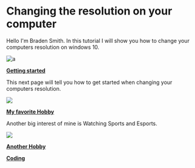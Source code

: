 # Changing the resolution on your computer

Hello I'm Braden Smith. In this tutorial I will show you how to change your computers resolution on windows 10.

![a](https://media.giphy.com/media/6pfEK1odbmcNi/giphy.gif)

[**Getting started**](https://github.com/Braden0103/About-Me/blob/master/Background%20Info.md)

This next page will tell you how to get started when changing your computers resolution.

![](https://www.google.com/url?sa=i&url=https%3A%2F%2Fcommons.wikimedia.org%2Fwiki%2FFile%3AWindows_logo_-_2012.svg&psig=AOvVaw3gzpm-Oz_bvVKDu6V6t_t3&ust=1608468421966000&source=images&cd=vfe&ved=0CAIQjRxqFwoTCNCYt_qJ2u0CFQAAAAAdAAAAABAD)

 [**My favorite Hobby**](https://github.com/Braden0103/About-Me/blob/master/Favorite%20Hobby.md)
 
 Another big interest of mine is Watching Sports and Esports.
 
 ![](https://upload.wikimedia.org/wikipedia/en/thumb/b/b4/100_NFL_seasons_logo.svg/1200px-100_NFL_seasons_logo.svg.png)

[**Another Hobby**](https://github.com/Braden0103/About-Me/blob/master/Another%20Interest.md)

[**Coding**](https://github.com/Braden0103/About-Me/blob/master/Coding.md)
